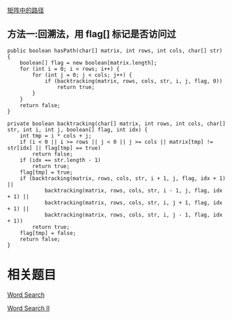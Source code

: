 [矩阵中的路径](https://www.nowcoder.com/practice/c61c6999eecb4b8f88a98f66b273a3cc?tpId=13&tqId=11218&tPage=1&rp=1&ru=/ta/coding-interviews&qru=/ta/coding-interviews/question-ranking&from=cyc_github) 

## 方法一:回溯法，用 flag[] 标记是否访问过

    public boolean hasPath(char[] matrix, int rows, int cols, char[] str) {
        boolean[] flag = new boolean[matrix.length];
        for (int i = 0; i < rows; i++) {
            for (int j = 0; j < cols; j++) {
                if (backtracking(matrix, rows, cols, str, i, j, flag, 0))
                    return true;
            }
        }
        return false;
    }

    private boolean backtracking(char[] matrix, int rows, int cols, char[] str, int i, int j, boolean[] flag, int idx) {
        int tmp = i * cols + j;
        if (i < 0 || i >= rows || j < 0 || j >= cols || matrix[tmp] != str[idx] || flag[tmp] == true)
            return false;
        if (idx == str.length - 1)
            return true;
        flag[tmp] = true;
        if (backtracking(matrix, rows, cols, str, i + 1, j, flag, idx + 1) ||
                backtracking(matrix, rows, cols, str, i - 1, j, flag, idx + 1) ||
                backtracking(matrix, rows, cols, str, i, j + 1, flag, idx + 1) ||
                backtracking(matrix, rows, cols, str, i, j - 1, flag, idx + 1))
            return true;
        flag[tmp] = false;
        return false;
    }
    
# 相关题目

[Word Search](https://leetcode.com/problems/word-search/)

[Word Search II](https://leetcode.com/problems/word-search-ii/)
